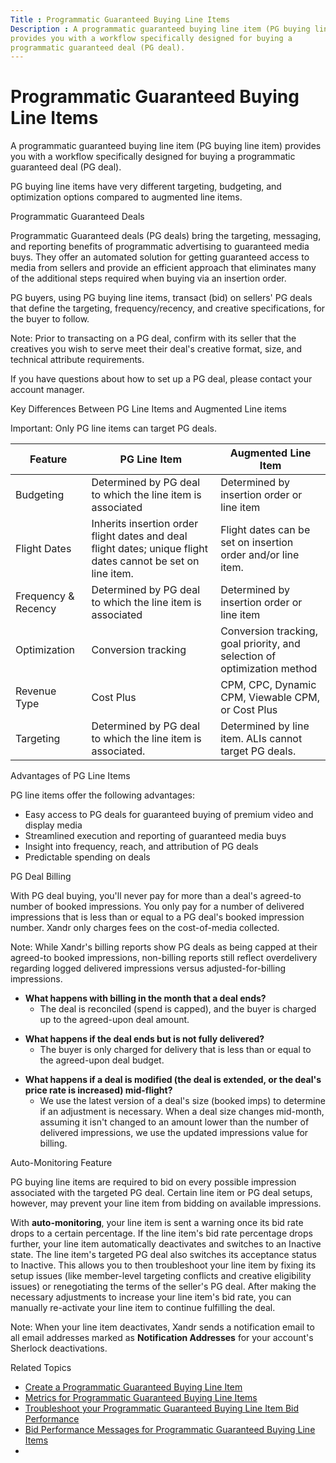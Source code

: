 ```yaml
---
Title : Programmatic Guaranteed Buying Line Items
Description : A programmatic guaranteed buying line item (PG buying line item)
provides you with a workflow specifically designed for buying a
programmatic guaranteed deal (PG deal).
---
```



# Programmatic Guaranteed Buying Line Items



A programmatic guaranteed buying line item (PG buying line item)
provides you with a workflow specifically designed for buying a
programmatic guaranteed deal (PG deal).

PG buying line items have very different targeting, budgeting, and
optimization options compared to augmented line items.

Programmatic Guaranteed Deals

Programmatic Guaranteed deals (PG deals) bring the targeting, messaging,
and reporting benefits of programmatic advertising to guaranteed media
buys. They offer an automated solution for getting guaranteed access to
media from sellers and provide an efficient approach that eliminates
many of the additional steps required when buying via an insertion
order.

PG buyers, using PG buying line items, transact (bid) on sellers' PG
deals that define the targeting, frequency/recency, and creative
specifications, for the buyer to follow.



Note: Prior to transacting on a PG
deal, confirm with its seller that the creatives you wish to serve meet
their deal's creative format, size, and technical attribute
requirements.



If you have questions about how to set up a PG deal, please contact your
account manager.

Key Differences Between PG Line Items and Augmented Line items



Important: Only PG line items can
target PG deals.



<table class="table">
<thead class="thead">
<tr class="header row">
<th id="ID-00001d60__entry__1" class="entry">Feature</th>
<th id="ID-00001d60__entry__2" class="entry">PG Line Item</th>
<th id="ID-00001d60__entry__3" class="entry">Augmented Line Item</th>
</tr>
</thead>
<tbody class="tbody">
<tr class="odd row">
<td class="entry" headers="ID-00001d60__entry__1">Budgeting</td>
<td class="entry" headers="ID-00001d60__entry__2">Determined by PG deal
to which the line item is associated</td>
<td class="entry" headers="ID-00001d60__entry__3">Determined by
insertion order or line item</td>
</tr>
<tr class="even row">
<td class="entry" headers="ID-00001d60__entry__1">Flight Dates</td>
<td class="entry" headers="ID-00001d60__entry__2">Inherits insertion
order flight dates and deal flight dates; unique flight dates cannot be
set on line item.</td>
<td class="entry" headers="ID-00001d60__entry__3">Flight dates can be
set on insertion order and/or line item.</td>
</tr>
<tr class="odd row">
<td class="entry" headers="ID-00001d60__entry__1">Frequency &amp;
Recency</td>
<td class="entry" headers="ID-00001d60__entry__2">Determined by PG deal
to which the line item is associated</td>
<td class="entry" headers="ID-00001d60__entry__3">Determined by
insertion order or line item</td>
</tr>
<tr class="even row">
<td class="entry" headers="ID-00001d60__entry__1">Optimization</td>
<td class="entry" headers="ID-00001d60__entry__2">Conversion
tracking</td>
<td class="entry" headers="ID-00001d60__entry__3">Conversion tracking,
goal priority, and selection of optimization method</td>
</tr>
<tr class="odd row">
<td class="entry" headers="ID-00001d60__entry__1">Revenue Type</td>
<td class="entry" headers="ID-00001d60__entry__2">Cost Plus</td>
<td class="entry" headers="ID-00001d60__entry__3">CPM, CPC, Dynamic CPM,
Viewable CPM, or Cost Plus</td>
</tr>
<tr class="even row">
<td class="entry" headers="ID-00001d60__entry__1">Targeting</td>
<td class="entry" headers="ID-00001d60__entry__2">Determined by PG deal
to which the line item is associated.</td>
<td class="entry" headers="ID-00001d60__entry__3">Determined by line
item. ALIs cannot target PG deals.</td>
</tr>
</tbody>
</table>

Advantages of PG Line Items

PG line items offer the following advantages:

- Easy access to PG deals for guaranteed buying of premium video and
  display media
- Streamlined execution and reporting of guaranteed media buys
- Insight into frequency, reach, and attribution of PG deals
- Predictable spending on deals

PG Deal Billing

With PG deal buying, you'll never pay for more than a deal's agreed-to
number of booked impressions. You only pay for a number of delivered
impressions that is less than or equal to a PG deal's booked impression
number. Xandr only charges fees on the
cost-of-media collected.



Note: While
Xandr's billing reports show PG deals as being
capped at their agreed-to booked impressions, non-billing reports still
reflect overdelivery regarding logged delivered impressions versus
adjusted-for-billing impressions.



- **What happens with billing in the month that a deal ends?**
  - The deal is reconciled (spend is capped), and the buyer is charged
    up to the agreed-upon deal amount.

<!-- -->

- **What happens if the deal ends but is not fully delivered?**
  - The buyer is only charged for delivery that is less than or equal to
    the agreed-upon deal budget.

<!-- -->

- **What happens if a deal is modified (the deal is extended, or the
  deal's price rate is increased) mid-flight?**
  - We use the latest version of a deal's size (booked imps) to
    determine if an adjustment is necessary. When a deal size changes
    mid-month, assuming it isn't changed to an amount lower than the
    number of delivered impressions, we use the updated impressions
    value for billing.

Auto-Monitoring Feature

PG buying line items are required to bid on every possible impression
associated with the targeted PG deal. Certain line item or PG deal
setups, however, may prevent your line item from bidding on available
impressions.

With **auto-monitoring**, your line item is sent a warning once its bid
rate drops to a certain percentage. If the line item's bid rate
percentage drops further, your line item automatically deactivates and
switches to an Inactive state. The
line item's targeted PG deal also switches its acceptance status to
Inactive. This allows you to then
troubleshoot your line item by fixing its setup issues (like
member-level targeting conflicts and creative eligibility issues) or
renegotiating the terms of the seller's PG deal. After making the
necessary adjustments to increase your line item's bid rate, you can
manually re-activate your line item to continue fulfilling the deal.



Note: When your line item deactivates,
Xandr sends a notification email to all email
addresses marked as **Notification Addresses** for your account's
Sherlock deactivations.



Related Topics

- <a href="create-a-programmatic-guaranteed-buying-line-item.html"
  class="xref"
  title="A programmatic guaranteed buying line item (PG line item) provides you with a workflow specifically designed for buying a programmatic guaranteed deal (PG deal).">Create
  a Programmatic Guaranteed Buying Line Item</a>
- <a href="metrics-for-programmatic-guaranteed-buying-line-items.html"
  class="xref"
  title="Programmatic guaranteed (PG) buying line items bring with them a unique set of metrics for analyzing the line item&#39;s performance in bidding and delivering toward a targeted PG deal. You can find these metrics being monitored for any PG buying line item within the Line Item Details pane&#39;s Analytics tab.">Metrics
  for Programmatic Guaranteed Buying Line Items</a>
- <a
  href="troubleshoot-your-programmatic-guaranteed-buying-line-item-bid-performance.html"
  class="xref"
  title="You can improve your programmatic guaranteed buying line item&#39;s impression count and bid performance, which in return will help you submit and win more bids, by accessing the Troubleshooting tab and reviewing all bid performance messages.">Troubleshoot
  your Programmatic Guaranteed Buying Line Item Bid Performance</a>
- <a
  href="bid-performance-messages-for-programmatic-guaranteed-buying-line-items.html"
  class="xref"
  title="You can access the Troubleshooting tab from the Line Item Details pane to obtain a list of bid performance messages. These messages contain reasons and recommendations for improving your programmatic guaranteed buying line item&#39;s bid performance.">Bid
  Performance Messages for Programmatic Guaranteed Buying Line Items</a>
- 




